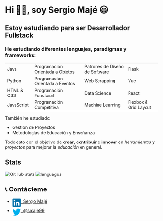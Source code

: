# Hi 👋🏼, soy Sergio Majé 😃

## Estoy estudiando para ser Desarrollador Fullstack

### He estudiando diferentes lenguajes, paradigmas y frameworks:


<table align="center">
  <tr>
    <td>Java</td>
    <td>Programación Orientada a Objetos</td>
    <td>Patrones de Diseño de Software</td>
    <td>Flask</td>
  </tr>
  <tr>
    <td>Python</td>
    <td>Programación Orientada a Eventos</td>
    <td>Web Scrapping</td>
    <td>Vue</td>
  </tr>
  <tr>
    <td>HTML & CSS</td>
    <td>Programación Funcional</td>
    <td>Data Science</td>
    <td>React</td>
  </tr>
  <tr>
    <td>JavaScript</td>
    <td>Programación Competitiva</td>
    <td>Machine Learning</td>
    <td>Flexbox & Grid Layout</td>
  </tr>
</table>

También he estudiado: 
* Gestión de Proyectos 
* Metodologías de Educación y Enseñanza

Todo esto con el objetivo de **crear**, **contribuir** e **innovar** en *herramientas* y *proyectos* para mejorar la *educación* en general.

## Stats

![GitHub stats](https://github-readme-stats.vercel.app/api?username=smaje99&count_private=true&show_icons=true&theme=tokyonight&border_radius=20&hide=contribs) ![languages](https://github-readme-stats.vercel.app/api/top-langs/?username=smaje99&theme=tokyonight&border_radius=20&layout=compact)

## 📞 Contácteme

* [<img align="left" alt="Sergio Majé's LinkedIn" width="28px" src="images/linkedin.svg" /> &nbsp; Sergio Majé ][linkedin]

* [<img align="left" alt="Sergio Majé's Twitter" width="28px" src="images/twitter.svg" /> &nbsp; @smaje99 ][twitter]

[linkedin]: https://www.linkedin.com/in/sergio-majé/
[twitter]: https://twitter.com/smaje99
